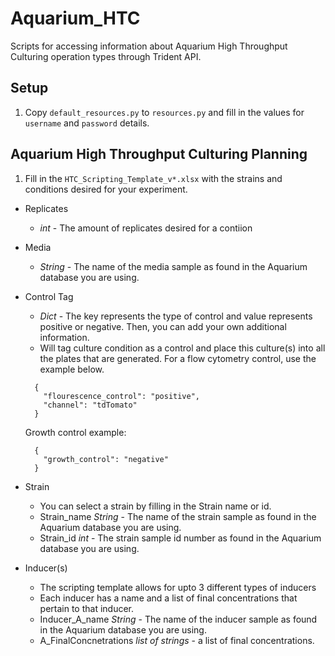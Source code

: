 # Aquarium_HTC
Scripts for accessing information about Aquarium High Throughput Culturing operation types through Trident API.

## Setup

1. Copy `default_resources.py` to `resources.py` and fill in the values for
   `username` and `password` details.

## Aquarium High Throughput Culturing Planning

1. Fill in the `HTC_Scripting_Template_v*.xlsx` with the strains and conditions desired for your experiment.

- Replicates
  - *_int_* - The amount of replicates desired for a contiion

- Media
  - *_String_* - The name of the media sample as found in the Aquarium database you are using.

- Control Tag
  - *_Dict_* - The key represents the type of control and value represents positive or negative. Then, you can add your own additional information. 
  - Will tag culture condition as a control and place this culture(s) into all the plates that are generated.
  For a flow cytometry control, use the example below.
  ```
    {
      "flourescence_control": "positive",
      "channel": "tdTomato"
    }
  ```
  Growth control example:
  ```
    {
      "growth_control": "negative"
    }
  ```
- Strain
  - You can select a strain by filling in the Strain name or id.
  - Strain_name *_String_* - The name of the strain sample as found in the Aquarium database you are using.
  - Strain_id *_int_* - The strain sample id number as found in the Aquarium database you are using.

- Inducer(s)
  - The scripting template allows for upto 3 different types of inducers
  - Each inducer has a name and a list of final concentrations that pertain to that inducer.
  - Inducer_A_name *_String_* - The name of the inducer sample as found in the Aquarium database you are using.
  - A_FinalConcnetrations *_list of strings_* - a list of final concentrations.

